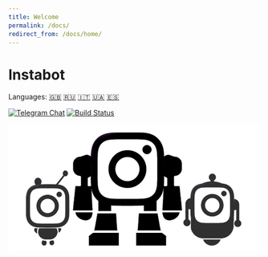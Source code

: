 ```yaml
---
title: Welcome
permalink: /docs/
redirect_from: /docs/home/
---
```

# Instabot

Languages: [🇬🇧](/docs/en/README) [🇷🇺](/docs/ru/README) [🇮🇹](/docs/it/README) [🇺🇦](/docs/ukr/README) [🇪🇸](/docs/es/README)

[![Telegram Chat](https://img.shields.io/badge/chat%20on-Telegram-blue.svg)](https://t.me/instabotproject) [![Build Status](https://travis-ci.org/instagrambot/instabot.svg?branch=master)](https://travis-ci.org/instagrambot/instabot)

![Instabot is better than other open-source bots!](../img/jekyll.png "Instabot is better than other open-source bots!")
